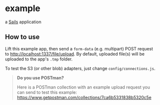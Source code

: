 # example

a [Sails](http://sailsjs.org) application

## How to use

Lift this example app, then send a `form-data` (e.g. multipart) POST request to [http://localhost:1337/file/upload](http://localhost:1337/file/upload).  By default, uploaded file(s) will be uploaded to the app's `.tmp` folder.

To test the S3 (or other blob) adapters, just change `config/connections.js`.



> **Do you use POSTman?**
>
> Here is a POSTman collection with an example upload request you can send to test this example:
> https://www.getpostman.com/collections/7ca6b5331838b5320c5e